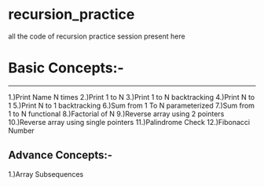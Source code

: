 # recursion_practice
all the code of recursion practice session present here
# Basic Concepts:-
----------------
1.)Print Name N times
2.)Print 1 to N
3.)Print 1 to N backtracking
4.)Print N to 1
5.)Print N to 1 backtracking
6.)Sum from 1 To N parameterized
7.)Sum from 1 to N functional
8.)Factorial of N
9.)Reverse array using 2 pointers
10.)Reverse array using single pointers
11.)Palindrome Check
12.)Fibonacci Number


Advance Concepts:-
------------------
1.)Array Subsequences

